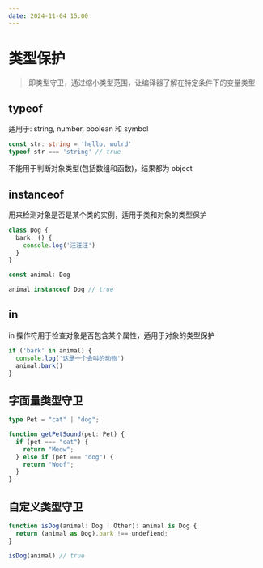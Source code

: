 ```yaml
---
date: 2024-11-04 15:00
---
```


# 类型保护

> 即类型守卫，通过缩小类型范围，让编译器了解在特定条件下的变量类型

## typeof

适用于: string, number, boolean 和 symbol

```typescript
const str: string = 'hello, wolrd'
typeof str === 'string' // true
```

不能用于判断对象类型(包括数组和函数)，结果都为 object

## instanceof

用来检测对象是否是某个类的实例，适用于类和对象的类型保护

```typescript
class Dog {
  bark: () {
    console.log('汪汪汪')
  }
}

const animal: Dog

animal instanceof Dog // true
```

## in

in 操作符用于检查对象是否包含某个属性，适用于对象的类型保护

```typescript
if ('bark' in animal) {
  console.log('这是一个会叫的动物')
  animal.bark()
}
```

## 字面量类型守卫

```typescript
type Pet = "cat" | "dog";

function getPetSound(pet: Pet) {
  if (pet === "cat") {
    return "Meow";
  } else if (pet === "dog") {
    return "Woof";
  }
}
```

## 自定义类型守卫

```typescript
function isDog(animal: Dog | Other): animal is Dog {
  return (animal as Dog).bark !== undefiend;
}

isDog(animal) // true
```